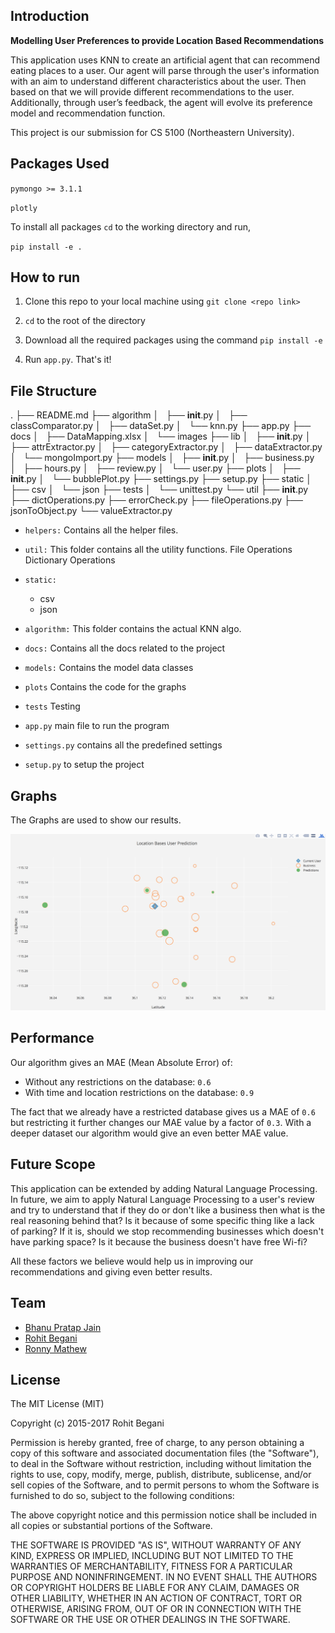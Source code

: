 ## Introduction

**Modelling User Preferences to provide Location Based Recommendations**

This application uses KNN to create an artificial agent that can recommend eating places to a user. Our agent will parse through the user's information with an aim to understand different characteristics about the user. Then based on that we will provide different recommendations to the user. Additionally, through user’s feedback, the agent will evolve its preference model and recommendation function. 

This project is our submission for CS 5100 (Northeastern University).

## Packages Used

`pymongo >= 3.1.1`

`plotly`

To install all packages `cd` to the working directory and run, 

`pip install -e .`

## How to run

1. Clone this repo to your local machine using `git clone <repo link>`

2. `cd` to the root of the directory

3. Download all the required packages using the command `pip install -e`

4. Run `app.py`. That's it!

## File Structure

.
├── README.md
├── algorithm
│   ├── __init__.py
│   ├── classComparator.py
│   ├── dataSet.py
│   └── knn.py
├── app.py
├── docs
│   ├── DataMapping.xlsx
│   └── images
├── lib
│   ├── __init__.py
│   ├── attrExtractor.py
│   ├── categoryExtractor.py
│   ├── dataExtractor.py
│   └── mongoImport.py
├── models
│   ├── __init__.py
│   ├── business.py
│   ├── hours.py
│   ├── review.py
│   └── user.py
├── plots
│   ├── __init__.py
│   └── bubblePlot.py
├── settings.py
├── setup.py
├── static
│   ├── csv
│   └── json
├── tests
│   └── unittest.py
└── util
    ├── __init__.py
    ├── dictOperations.py
    ├── errorCheck.py
    ├── fileOperations.py
    ├── jsonToObject.py
    └── valueExtractor.py
    
- `helpers:`
    Contains all the helper files.

- `util:`
    This folder contains all the utility functions.
    File Operations
    Dictionary Operations
    
- `static:`
    - csv
    - json
    
- `algorithm:`
    This folder contains the actual KNN algo.

- `docs:`
    Contains all the docs related to the project
    
- `models:`
    Contains the model data classes

- `plots`
    Contains the code for the graphs

- `tests`
    Testing

- `app.py` main file to run the program

- `settings.py` contains all the predefined settings

- `setup.py` to setup the project

## Graphs

The Graphs are used to show our results.

![Graph showing all the information](https://github.com/rohitbegani/FAIproject-CS5100/blob/master/docs/images/with-all.png)

## Performance

Our algorithm gives an MAE (Mean Absolute Error) of:

- Without any restrictions on the database: `0.6`
- With time and location restrictions on the database: `0.9`

The fact that we already have a restricted database gives us a MAE of `0.6` but restricting it further changes our MAE value by a factor of `0.3`. With a deeper dataset our algorithm would give an even better MAE value. 
    

## Future Scope

This application can be extended by adding Natural Language Processing. In future, we aim to apply Natural Language Processing to a user's review and try to understand that if they do or don't like a business then what is the real reasoning behind that? Is it because of some specific thing like a lack of parking? If it is, should we stop recommending businesses which doesn't have parking space? Is it because the business doesn't have free Wi-fi?

All these factors we believe would help us in improving our recommendations and giving even better results.

## Team

* [Bhanu Pratap Jain](http://github.com/bhanupratapjain)
* [Rohit Begani](https://github.com/rohitbegani)
* [Ronny Mathew](http://github.com/ronnygeo)

## License

The MIT License (MIT)

Copyright (c) 2015-2017 Rohit Begani

Permission is hereby granted, free of charge, to any person obtaining a copy of this software and associated documentation files (the "Software"), to deal in the Software without restriction, including without limitation the rights to use, copy, modify, merge, publish, distribute, sublicense, and/or sell copies of the Software, and to permit persons to whom the Software is furnished to do so, subject to the following conditions:

The above copyright notice and this permission notice shall be included in all copies or substantial portions of the Software.

THE SOFTWARE IS PROVIDED "AS IS", WITHOUT WARRANTY OF ANY KIND, EXPRESS OR IMPLIED, INCLUDING BUT NOT LIMITED TO THE WARRANTIES OF MERCHANTABILITY, FITNESS FOR A PARTICULAR PURPOSE AND NONINFRINGEMENT. IN NO EVENT SHALL THE AUTHORS OR COPYRIGHT HOLDERS BE LIABLE FOR ANY CLAIM, DAMAGES OR OTHER LIABILITY, WHETHER IN AN ACTION OF CONTRACT, TORT OR OTHERWISE, ARISING FROM, OUT OF OR IN CONNECTION WITH THE SOFTWARE OR THE USE OR OTHER DEALINGS IN THE SOFTWARE.
